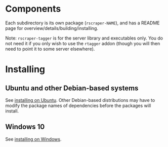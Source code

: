 # Components

Each subdirectory is its own package (`rscraper-NAME`), and has a README page for overview/details/building/installing.

Note: `rscraper-tagger` is for the server library and executables only. You do not need it if you only wish to use the `rtagger` addon (though you will then need to point it to some server elsewhere).

# Installing

## Ubuntu and other Debian-based systems

See [installing on Ubuntu](INSTALLING_UBUNTU.md). Other Debian-based distributions may have to modify the package names of dependencies before the packages will install.

## Windows 10

See [installing on Windows](INSTALLING_WINDOWS.md).
